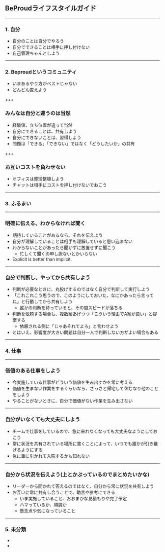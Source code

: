 ## BeProudライフスタイルガイド

---

### 1. 自分
 
* 自分のことは自分でやろう
* 自分でできることは相手に押し付けない
* 自己管理ちゃんとしよう　

---

### 2. Beproudというコミュニティ

* いまあるやり方がベストじゃない
* どんどん変えよう

+++

### みんなは自分と違うのは当然 
 
* 経験値、立ち位置が違って当然
* 自分にできることは、共有しよう
* 自分にできないことは、習得しよう
* 問題は「できる」「できない」ではなく「どうしたいか」の共有

+++

### お互いコストを負わせない
 
* オフィスは整理整頓しよう
* チャットは相手にコストを押し付けないでおこう 

---

### 3. ふるまい


---

### 明確に伝える、わからなければ聞く

* 期待していることがあるなら、それを伝えよう
* 自分が理解していることは相手も理解していると思い込まない
* わからないことがあったら聞かずに放置せずに聞こう
  * 忙しくて聞くの申し訳ないとかいらない
* Explicit is better than implicit.

--- 

### 自分で判断し、やってから共有しよう

* 判断が必要なときに、丸投げするのではなく自分で判断して実行しよう
* 「これこれこう思うので、このようにしておいた。なにかあったら言ってね」と行動してから共有しよう
  * 誰かの判断を待っていると、その間スピードが落ちる
* 判断を依頼する場合も、複数案あげつつ「こういう理由でA案が良い」と提案する
  * 依頼される側に「じゃあそれでよろ」と言わせよう
* とはいえ、影響度が大きい問題は自分一人で判断しない方がよい場合もある

---

### 4. 仕事

---

### 価値のある仕事をしよう

* 今実施している仕事がどういう価値を生み出すかを常に考える
* 価値を生まない作業をするくらいなら、さっさと帰宅して休むなり他のことをしよう
* やることがないときに、自分で価値がない作業を生み出さない

---

### 自分がいなくても大丈夫にしよう

* チームで仕事をしているので、急に来れなくなっても大丈夫なようにしておこう
* 常に状況を共有されている場所に書くことによって、いつでも誰かが引き継げるようにする
* 急に車に引かれて入院するかも知れない

---

### 自分から状況を伝えよう(上とかぶっているのでまとめたいかな)

* リーダーから聞かれて答えるのではなく、自分から常に状況を共有しよう
* お互いに常に共有し合うことで、助言や参考にできる
  * いま実施していること、おおまかな見積もりや完了予定
  * ハマっているか、順調か
  * 懸念点や気になっていること

---

### 5. 未分類

*
*

